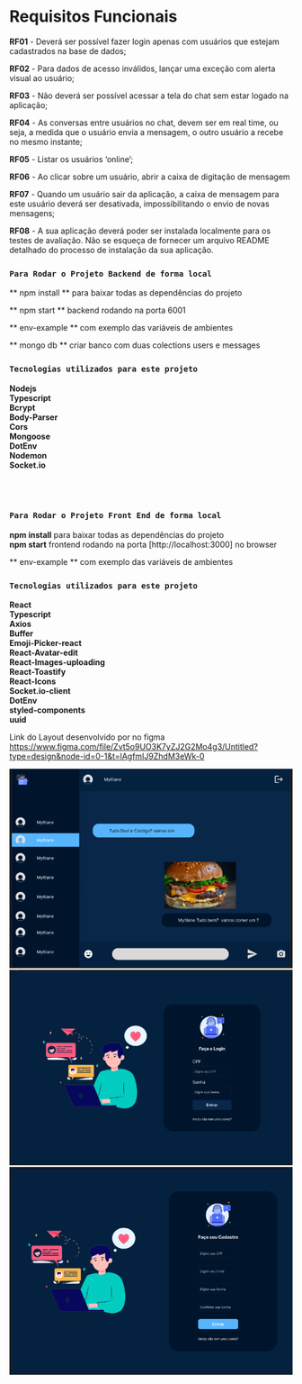 # Requisitos Funcionais
**RF01** - Deverá ser possível fazer login apenas com usuários que estejam cadastrados na base de dados;

**RF02** - Para dados de acesso inválidos, lançar uma exceção com alerta visual ao usuário;

**RF03** - Não deverá ser possível acessar a tela do chat sem estar logado na aplicação;

**RF04** - As conversas entre usuários no chat, devem ser em real time, ou seja, a medida que o usuário envia a mensagem, o outro usuário a recebe no mesmo instante;

**RF05** - Listar os usuários ‘online’;

**RF06** - Ao clicar sobre um usuário, abrir a caixa de digitação de mensagem

**RF07** - Quando um usuário sair da aplicação, a caixa de mensagem para este usuário deverá ser desativada, impossibilitando o envio de novas mensagens;

**RF08** - A sua aplicação deverá poder ser instalada localmente para os testes de avaliação. Não se esqueça de fornecer um arquivo README detalhado do processo de instalação da sua aplicação.

### `Para Rodar o Projeto Backend de forma local`

** npm install ** para baixar todas as dependências do projeto <br/>

** npm start ** backend rodando na porta 6001 <br/>

** env-example ** com exemplo das variáveis de ambientes <br/>

** mongo db ** criar banco com duas colections users e messages <br/>

### `Tecnologias utilizados para este projeto` <br/>

**Nodejs** <br/>
**Typescript** <br/>
**Bcrypt** <br/>
**Body-Parser** <br/>
**Cors** <br/>
**Mongoose** <br/>
**DotEnv** <br/>
**Nodemon** <br/>
**Socket.io** <br/>

<br/> <br/>

<!--  Front End  -->
### `Para Rodar o Projeto Front End de forma local` <br/>
**npm install** para baixar todas as dependências do projeto <br/>
**npm start** frontend rodando na porta [http://localhost:3000] no browser <br/>

** env-example ** com exemplo das variáveis de ambientes 

### `Tecnologias utilizados para este projeto`<br/>

**React** <br/>
**Typescript** <br/>
**Axios** <br/>
**Buffer** <br/>
**Emoji-Picker-react** <br/> 
**React-Avatar-edit** <br/>
**React-Images-uploading** <br/>
**React-Toastify** <br/>
**React-Icons** <br/>
**Socket.io-client** <br/>
**DotEnv** <br/>
**styled-components**<br/> 
**uuid** <br/>

Link do Layout desenvolvido por no figma <br/>
https://www.figma.com/file/Zvt5o9UO3K7yZJ2G2Mo4g3/Untitled?type=design&node-id=0-1&t=lAgfmIJ9ZhdM3eWk-0
<br/>
<div>
<img src="./frontend/src/assets/Screenshot-Home.png" />
</div>
<div>
<img src="./frontend/src/assets/Screenshot-Login.png" />
</div>
<div>
<img src="./frontend/src/assets/Screenshot-cadastro.png" />
</div>


